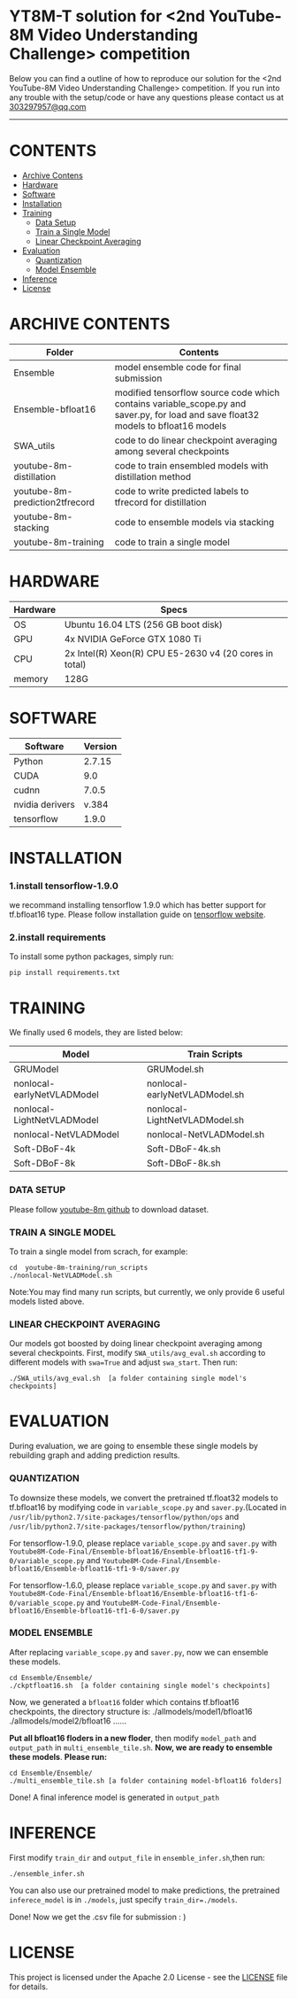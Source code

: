 # YT8M-T solution for <2nd YouTube-8M Video Understanding Challenge> competition

Below you can find a outline of how to reproduce our solution for the <2nd YouTube-8M Video Understanding Challenge> competition.
If you run into any trouble with the setup/code or have any questions please contact us at <303297957@qq.com>

****
# CONTENTS
* [Archive Contens](#archive-contents)
* [Hardware](#hardware)
* [Software](#software)
* [Installation](#installation)
* [Training](#training)
	* [Data Setup](#data-setup)
	* [Train a Single Model](#train-a-single-model)
	* [Linear Checkpoint Averaging](#linear-checkpoint-averaging)
* [Evaluation](#evaluation)
	* [Quantization](#quantization)
	* [Model Ensemble](#model-ensemble)
* [Inference](#inference)
* [License](#license)

# ARCHIVE CONTENTS
| Folder | Contents|
| ---------- | -----------|
| Ensemble  |  model ensemble code for final submission   |
| Ensemble-bfloat16   | modified tensorflow source code which contains variable_scope.py and saver.py, for load and save float32 models to bfloat16 models   |
|SWA_utils|code to do linear checkpoint averaging among several checkpoints|
|youtube-8m-distillation|code to train ensembled models with distillation method|
|youtube-8m-prediction2tfrecord|code to write predicted labels to tfrecord for distillation|
|youtube-8m-stacking|code to ensemble models via stacking|
|youtube-8m-training|code to train a single model|

# HARDWARE
|Hardware   |Specs   |
| ------------ | ------------ |
|  OS | Ubuntu 16.04 LTS (256 GB boot disk) |
|GPU|4x NVIDIA GeForce GTX 1080 Ti|
|CPU|2x Intel(R) Xeon(R) CPU E5-2630 v4 (20 cores in total)|
|  memory |  128G |

# SOFTWARE 
| Software  | Version  |
| ------------ | ------------ |
| Python  | 2.7.15  |
| CUDA  | 9.0  |
|cudnn|7.0.5|
|nvidia derivers|v.384|
|tensorflow|1.9.0|

# INSTALLATION
### 1.install tensorflow-1.9.0
we recommand installing tensorflow 1.9.0 which has better support for tf.bfloat16 type.
Please follow installation guide on [tensorflow website](https://www.tensorflow.org/install/install_linux? "tensorflow website").
### 2.install requirements
To install some python packages, simply run:
```shell
pip install requirements.txt
```
# TRAINING
We finally used 6 models, they are listed below:

| Model  | Train Scripts  |
| ------------ | ------------ |
| GRUModel  | GRUModel.sh  |
|  nonlocal-earlyNetVLADModel |  nonlocal-earlyNetVLADModel.sh |
|  nonlocal-LightNetVLADModel |  nonlocal-LightNetVLADModel.sh |
|  nonlocal-NetVLADModel |  nonlocal-NetVLADModel.sh |
|  Soft-DBoF-4k | Soft-DBoF-4k.sh  |
|  Soft-DBoF-8k | Soft-DBoF-8k.sh  |

### DATA SETUP
Please follow [youtube-8m github](https://github.com/google/youtube-8m "youtube-8m github") to download dataset.
### TRAIN A SINGLE MODEL
To train a single model from scrach, for example:
```shell
cd  youtube-8m-training/run_scripts
./nonlocal-NetVLADModel.sh
```
Note:You may find many run scripts, but currently, we only provide 6 useful models listed above.

### LINEAR CHECKPOINT AVERAGING
Our models got boosted by doing linear checkpoint averaging among several checkpoints.
First, modify `SWA_utils/avg_eval.sh` according to different models with `swa=True` and adjust `swa_start`.
Then run:
```shell
./SWA_utils/avg_eval.sh  [a folder containing single model's checkpoints]
```

# EVALUATION
During evaluation, we are going to ensemble these single models by rebuilding graph and  adding prediction results.

### QUANTIZATION
To downsize these models, we convert the pretrained tf.float32 models to tf.bfloat16 by modifying code in `variable_scope.py` and `saver.py`.(Located in `/usr/lib/python2.7/site-packages/tensorflow/python/ops` and `/usr/lib/python2.7/site-packages/tensorflow/python/training`)

For tensorflow-1.9.0, please replace `variable_scope.py` and `saver.py` with `Youtube8M-Code-Final/Ensemble-bfloat16/Ensemble-bfloat16-tf1-9-0/variable_scope.py` and `Youtube8M-Code-Final/Ensemble-bfloat16/Ensemble-bfloat16-tf1-9-0/saver.py`

For tensorflow-1.6.0, please replace `variable_scope.py` and `saver.py` with `Youtube8M-Code-Final/Ensemble-bfloat16/Ensemble-bfloat16-tf1-6-0/variable_scope.py` and `Youtube8M-Code-Final/Ensemble-bfloat16/Ensemble-bfloat16-tf1-6-0/saver.py`

### MODEL ENSEMBLE
After replacing `variable_scope.py` and `saver.py`, now we can ensemble these models.
```shell
cd Ensemble/Ensemble/
./ckptfloat16.sh  [a folder containing single model's checkpoints]
```
Now, we generated a `bfloat16` folder which contains tf.bfloat16 checkpoints, the directory structure is:
./allmodels/model1/bfloat16
./allmodels/model2/bfloat16
......

**Put all bfloat16 floders in a new floder**, then modify `model_path` and `output_path` in `multi_ensemble_tile.sh`.
**Now, we are ready to ensemble these models**. **Please run:**
```shell
cd Ensemble/Ensemble/
./multi_ensemble_tile.sh [a folder containing model-bfloat16 folders]
```
Done! A final inference model is generated in `output_path`

# INFERENCE
First modify `train_dir` and `output_file` in `ensemble_infer.sh`,then run:
```shell
./ensemble_infer.sh
```
You can also use our pretrained model to make predictions, the pretrained` inferece_model` is in  `./models`, just specify `train_dir=./models`.

Done! Now we get the .csv file for submission : )

# LICENSE
This project is licensed under the Apache 2.0 License - see the [LICENSE](LICENSE) file for details.
